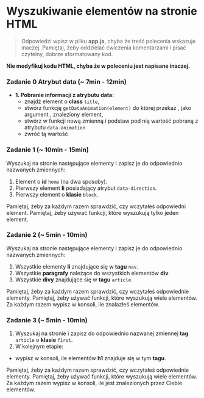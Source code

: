 # Wyszukiwanie elementów na stronie HTML

> Odpowiedzi wpisz w pliku **app.js**, chyba że treść polecenia wskazuje inaczej.
Pamiętaj, żeby oddzielać ćwiczenia komentarzami i pisać czytelny, dobrze sformatowany kod.

**Nie modyfikuj kodu HTML, chyba że w poleceniu jest napisane inaczej.**

### Zadanie 0 Atrybut data  (~ 7min - 12min)

* **1. Pobranie informacji z atrybutu data:**
   - znajdź element o **class** ```title```,
   - stwórz funkcję ```getDataAnimation(element)``` do której przekaż , jako argument , znaleziony element,
   - stwórz w funkcji nową zmienną i podstaw pod nią wartość pobraną z atrybutu ```data-animation```
   - zwróć tą wartość
### Zadanie 1 (~ 10min - 15min)
Wyszukaj na stronie następujące elementy i zapisz je do odpowiednio nazwanych zmiennych:
1. Element o **id** ```home``` (na dwa sposoby).
2. Pierwszy element **li** posiadający atrybut ```data-direction```.
3. Pierwszy element o **klasie** ```block```.

Pamiętaj, żeby za każdym razem sprawdzić, czy wczytałeś odpowiedni element. Pamiętaj, żeby używać funkcji, które wyszukują tylko jeden element.

### Zadanie 2 (~ 5min - 10min)
Wyszukaj na stronie następujące elementy i zapisz je do odpowiednio nazwanych zmiennych:
1. Wszystkie elementy **li** znajdujące się w **tagu** ```nav```.
2. Wszystkie **paragrafy** należące do wszystkich elementów **div**.
3. Wszystkie **divy** znajdujące się w **tagu** ```article```.

Pamiętaj, żeby za każdym razem sprawdzić, czy wczytałeś odpowiednie elementy. Pamiętaj, żeby używać funkcji, które wyszukują wiele elementów. Za każdym razem wypisz w konsoli, ile znalazłeś elementów.

### Zadanie 3 (~ 5min - 10min)
1. Wyszukaj na stronie i zapisz do odpowiednio nazwanej zmiennej **tag** ```article``` o **klasie** ```first```.
2. W kolejnym etapie:
  * wypisz w konsoli, ile elementów **h1** znajduje się w tym **tagu**.

Pamiętaj, żeby za każdym razem sprawdzić, czy wczytałeś odpowiednie elementy. Pamiętaj, żeby używać funkcji, które wyszukują wiele elementów. Za każdym razem wypisz w konsoli, ile jest znalezionych przez Ciebie elementów.
